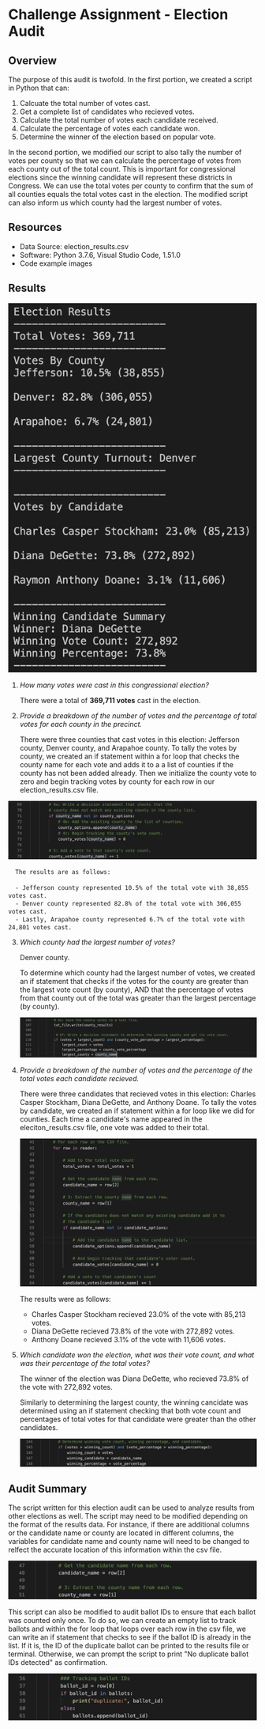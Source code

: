 # Challenge Assignment - Election Audit
## Overview
The purpose of this audit is twofold. In the first portion, we created a script in Python that can:

1. Calcuate the total number of votes cast.
2. Get a complete list of candidates who recieved votes.
3. Calculate the total number of votes each candidate received.
4. Calculate the percentage of votes each candidate won.
5. Determine the winner of the election based on popular vote.

In the second portion, we modified our script to also tally the number of votes per county so that we can calculate the percentage of votes from each county out of the total count. This is important for congressional elections since the winning candidate will represent these districts in Congress. We can use the total votes per county to confirm that the sum of all counties equals the total votes cast in the election. The modified script can also inform us which county had the largest number of votes.

## Resources
- Data Source: election_results.csv
- Software: Python 3.7.6, Visual Studio Code, 1.51.0
- Code example images

## Results

  ![Election Results](resources/images/terminal_election_results.png)

  1. *How many votes were cast in this congressional election?*
  
      There were a total of **369,711 votes** cast in the election.

  2. *Provide a breakdown of the number of votes and the percentage of total votes for each county in the precinct.*
  
      There were three counties that cast votes in this election: Jefferson county, Denver county, and Arapahoe county. To tally the votes by county, we created an if statement within a for loop that checks the county name for each vote and adds it to a a list of counties if the county has not been added already. Then we initialize the county vote to zero and begin tracking votes by county for each row in our election_results.csv file. 

  ![Votes by County](resources/images/python_votes_by_county.png)

      The results are as follows:

      - Jefferson county represented 10.5% of the total vote with 38,855 votes cast.
      - Denver county represented 82.8% of the total vote with 306,055 votes cast.
      - Lastly, Arapahoe county represented 6.7% of the total vote with 24,801 votes cast.

  3. *Which county had the largest number of votes?*

      Denver county.

      To determine which county had the largest number of votes, we created an if statement that checks if the votes for the county are greater than the largest vote count (by county), AND that the percentage of votes from that county out of the total was greater than the largest percentage (by county). 

      ![](resources/images/python_largest_county.png)

  
  4. *Provide a breakdown of the number of votes and the percentage of the total votes each candidate recieved.*
  
      There were three candidates that recieved votes in this election: Charles Casper Stockham, Diana DeGette, and Anthony Doane. To tally the votes by candidate, we created an if statement within a for loop like we did for counties. Each time a candidate's name appeared in the eleciton_results.csv file, one vote was added to their total.

      ![Votes by Candidate](resources/images/python_votes_by_candidate.png)

      The results were as follows:

        - Charles Casper Stockham recieved 23.0% of the vote with 85,213 votes.
        - Diana DeGette recieved 73.8% of the vote with 272,892 votes.
        - Anthony Doane recieved 3.1% of the vote with 11,606 votes.

  5. *Which candidate won the election, what was their vote count, and what was their percentage of the total votes?*

      The winner of the election was Diana DeGette, who recieved 73.8% of the vote with 272,892 votes.

      Similarly to determining the largest county, the winning cancidate was determined using an if statement checking that both vote count and percentages of total votes for that candidate were greater than the other candidates.

      ![](resources/images/python_winning_candidate.png)

## Audit Summary
The script written for this election audit can be used to analyze results from other elections as well. The script may need to be modified depending on the format of the results data. For instance, if there are additional columns or the candidate name or county are located in different columns, the variables for candidate name and county name will need to be changed to relfect the accurate location of this information within the csv file.

![](resources/images/election_variables.png)

This script can also be modified to audit ballot IDs to ensure that each ballot was counted only once. To do so, we can create an empty list to track ballots and within the for loop that loops over each row in the csv file, we can write an if statement that checks to see if the ballot ID is already in the list. If it is, the ID of the duplicate ballot can be printed to the results file or terminal. Otherwise, we can prompt the script to print "No duplicate ballot IDs detected" as confirmation.

![](resources/images/ballot_ids.png)
